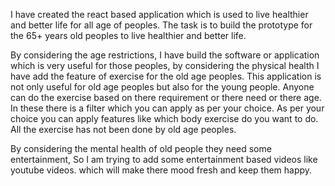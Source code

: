 I have created the react based application which is used to live healthier and better life for all age of peoples.
The task is to build the prototype for the 65+ years old peoples to live healthier and better life.

By considering the age restrictions,
    I have build the software or application which is very useful for those peoples, by considering the physical 
health I have add the feature of exercise for the old age peoples. This application is not only useful for old
age peoples but also for the young people. Anyone can do the exercise based on there requirement or there need 
or there age. In these there is a filter which you can apply as per your choice. As per your choice you can apply
features like which body exercise do you want to do. All the exercise has not been done by old age peoples.

By considering the mental health of old people they need some entertainment, So I am trying to add some entertainment
based videos like youtube videos. which will make there mood fresh and keep them happy.
